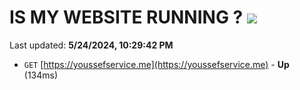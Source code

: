 # IS MY WEBSITE RUNNING ? [![](https://img.shields.io/static/v1?label=Sponsor&message=%E2%9D%A4&logo=GitHub&color=%23fe8e86)](https://github.com/sponsors/<username>)

Last updated: **5/24/2024, 10:29:42 PM**

- `GET` [https://youssefservice.me](https://youssefservice.me) - **Up** (134ms)
